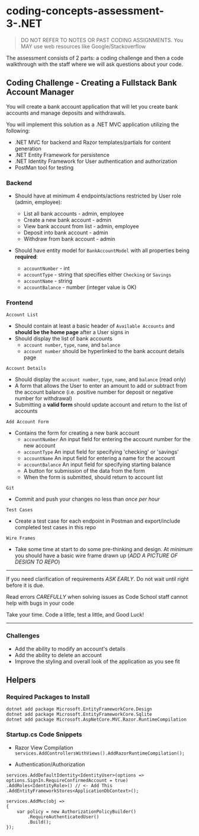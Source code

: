 # coding-concepts-assessment-3-.NET

> DO NOT REFER TO NOTES OR PAST CODING ASSIGNMENTS. You MAY use web resources like Google/Stackoverflow

The assessment consists of 2 parts: a coding challenge and then a code walkthrough with the staff where we will ask questions about your code.

## Coding Challenge - Creating a Fullstack Bank Account Manager
You will create a bank account application that will let you create bank accounts and manage deposits and withdrawals.

You will implement this solution as a .NET MVC application utilizing the following:
- .NET MVC for backend and Razor templates/partials for content generation
- .NET Entity Framework for persistence
- .NET Identity Framework for User authentication and authorization
- PostMan tool for testing

### Backend
- Should have at minimum 4 endpoints/actions restricted by User role (admin, employee):
  - List all bank accounts - admin, employee
  - Create a new bank account - admin
  - View bank account from list - admin, employee
  - Deposit into bank account - admin
  - Withdraw from bank account - admin

- Should have entity model for `BankAccountModel` with all properties being **required**:
  - `accountNumber` - int
  - `accountType` - string that specifies either `Checking` or `Savings`
  - `accountName` - string
  - `accountBalance` - number (integer value is OK)

### Frontend
  
`Account List`
  - Should contain at least a basic header of `Available Accounts` and **should be the home page** after a User signs in
  - Should display the list of bank accounts
    - `account number`, `type`, `name`, and `balance` 
    - `account number` should be hyperlinked to the bank account details page
  
`Account Details`
  - Should display the `account number`, `type`, `name`, and `balance` (read only)
  - A form that allows the User to enter an amount to add or subtract from the account balance (i.e. positive number for deposit or negative number for withdrawal)
  - Submitting a **valid form** should update account and return to the list of accounts

`Add Account Form`
- Contains the form for creating a new bank account
  - `accountNumber` An input field for entering the account number for the new account
  - `accountType` An input field for specifying 'checking' or 'savings'
  - `accountName` An input field for entering a name for the account 
  - `accountBalance` An input field for specifying starting balance
  - A button for submission of the data from the form
  - When the form is submitted, should return to account list
  
`Git`
- Commit and push your changes no less than *once per hour*

`Test Cases`
- Create a test case for each endpoint in Postman and export/include completed test cases in this repo
  
`Wire Frames`
- Take some time at start to do some pre-thinking and design. At *minimum* you should have a basic wire frame drawn up (*ADD A PICTURE OF DESIGN TO REPO*)
----------------------------------------------------------------------------------------------------
If you need clarification of requirements *ASK EARLY*. Do not wait until right before it is due.

Read errors *CAREFULLY* when solving issues as Code School staff cannot help with bugs in your code

Take your time. Code a little, test a little, and Good Luck!

----------------------------------------------------------------------------------------------------
### Challenges
- Add the ability to modify an account's details 
- Add the ability to delete an account
- Improve the styling and overall look of the application as you see fit

## Helpers
### Required Packages to Install
```
dotnet add package Microsoft.EntityFrameworkCore.Design
dotnet add package Microsoft.EntityFrameworkCore.Sqlite
dotnet add package Microsoft.AspNetCore.MVC.Razor.RuntimeCompilation
```

### Startup.cs Code Snippets
- Razor View Compilation
`services.AddControllersWithViews().AddRazorRuntimeCompilation();`

- Authentication/Authorization
```
services.AddDefaultIdentity<IdentityUser>(options => options.SignIn.RequireConfirmedAccount = true)
.AddRoles<IdentityRole>() // <- Add This 
.AddEntityFrameworkStores<ApplicationDbContext>();

services.AddMvc(obj =>
{
	var policy = new AuthorizationPolicyBuilder()
		.RequireAuthenticatedUser()
		.Build();
});
```
